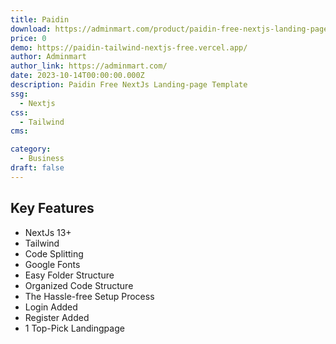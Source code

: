 ```yaml
---
title: Paidin
download: https://adminmart.com/product/paidin-free-nextjs-landing-page-template/?ref=28
price: 0
demo: https://paidin-tailwind-nextjs-free.vercel.app/
author: Adminmart
author_link: https://adminmart.com/
date: 2023-10-14T00:00:00.000Z
description: Paidin Free NextJs Landing-page Template
ssg:
  - Nextjs
css:
  - Tailwind
cms:

category:
  - Business
draft: false
---
```


## Key Features

- NextJs 13+
- Tailwind
- Code Splitting
- Google Fonts
- Easy Folder Structure
- Organized Code Structure
- The Hassle-free Setup Process
- Login Added
- Register Added
- 1 Top-Pick Landingpage
